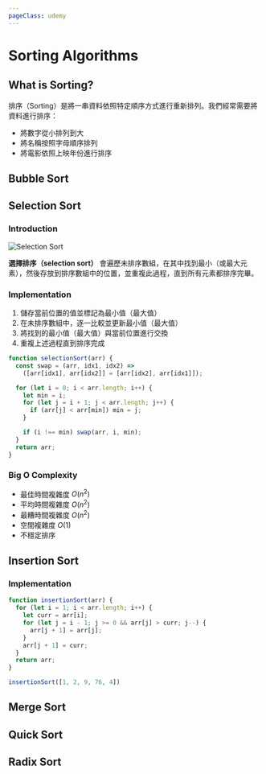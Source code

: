 ```yaml
---
pageClass: udemy
---
```


# Sorting Algorithms

## What is Sorting?

排序（Sorting）是將一串資料依照特定順序方式進行重新排列。我們經常需要將資料進行排序：

- 將數字從小排列到大
- 將名稱按照字母順序排列
- 將電影依照上映年份進行排序

## Bubble Sort

## Selection Sort

### Introduction

![Selection Sort](https://user-images.githubusercontent.com/26391143/75870879-9b08fa80-5e46-11ea-9311-9b304fb75c9d.gif)

**選擇排序（selection sort）** 會遍歷未排序數組，在其中找到最小（或最大元素），然後存放到排序數組中的位置，並重複此過程，直到所有元素都排序完畢。

### Implementation

1. 儲存當前位置的值並標記為最小值（最大值）
2. 在未排序數組中，逐一比較並更新最小值（最大值）
3. 將找到的最小值（最大值）與當前位置進行交換
4. 重複上述過程直到排序完成

```javascript
function selectionSort(arr) {
  const swap = (arr, idx1, idx2) =>
    ([arr[idx1], arr[idx2]] = [arr[idx2], arr[idx1]]);

  for (let i = 0; i < arr.length; i++) {
    let min = i;
    for (let j = i + 1; j < arr.length; j++) {
      if (arr[j] < arr[min]) min = j;
    }

    if (i !== min) swap(arr, i, min);
  }
  return arr;
}
```

### Big O Complexity

- 最佳時間複雜度 $O(n^2)$
- 平均時間複雜度 $O(n^2)$
- 最糟時間複雜度 $O(n^2)$
- 空間複雜度 $O(1)$
- 不穩定排序

## Insertion Sort

### Implementation

```javascript
function insertionSort(arr) {
  for (let i = 1; i < arr.length; i++) {
    let curr = arr[i];
    for (let j = i - 1; j >= 0 && arr[j] > curr; j--) {
      arr[j + 1] = arr[j];
    }
    arr[j + 1] = curr;
  }
  return arr;
}

insertionSort([1, 2, 9, 76, 4])
```

## Merge Sort

## Quick Sort

## Radix Sort